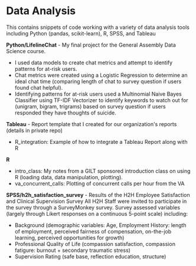 Data Analysis
========

This contains snippets of code working with a variety of data analysis tools including Python (pandas, scikit-learn), R, SPSS, and Tableau

**Python/LifelineChat** - My final project for the General Assembly Data Science course.  

*  I used data models to create chat metrics and attempt to identify patterns for at-risk users.  
*  Chat metrics were created using a Logistic Regression to determine an ideal chat time (comparing length of chat to survey question if users found chat helpful).  
*  Identifying patterns for at-risk users used a Multinomial Naive Bayes Classifier using TF-IDF Vectorizer to identify keywords to watch out for (unigram, bigram, trigrams) based on survey question if users responded they have thoughts of suicide.



**Tableau** - Report template that I created for our organization's reports (details in private repo)
-  R_integration:  Example of how to integrate a Tableau Report along with R

**R**
-  intro_class: My notes from a GILT sponsored introduction class on using R (loading data, data manipulation, plotting).
-  va_concurrent_calls: Plotting of concurrent calls per hour from the VA

**SPSS/h2h_satisfaction_survey** - Results of the H2H Employee Satisfaction and Clinical Supervision Survey
All H2H Staff were invited to participate in the survey through a SurveyMonkey survey.  Survey assessed variables (largely through Likert responses on a continuous 5-point scale) including:
*  Background (demographic variables: Age, Employment History: length of employment, perceived fairness of compensation, on-the-job learning, perceived opportunities for growth)
*  Professional Quality of Life (compassion satisfaction, compassion fatigure: burnout + secondary traumatic stress)
*  Supervision Rating (safe base, reflection education, structure)

